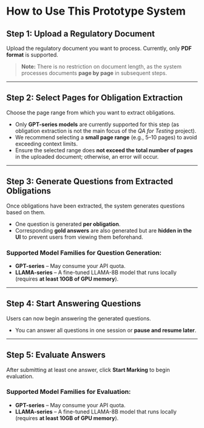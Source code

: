 # How to Use This Prototype System

## Step 1: Upload a Regulatory Document  
Upload the regulatory document you want to process. Currently, only **PDF format** is supported.

> **Note:** There is no restriction on document length, as the system processes documents **page by page** in subsequent steps.

---

## Step 2: Select Pages for Obligation Extraction  
Choose the page range from which you want to extract obligations.

- Only **GPT-series models** are currently supported for this step (as obligation extraction is not the main focus of the *QA for Testing* project).  
- We recommend selecting a **small page range** (e.g., 5–10 pages) to avoid exceeding context limits.  
- Ensure the selected range does **not exceed the total number of pages** in the uploaded document; otherwise, an error will occur.

---

## Step 3: Generate Questions from Extracted Obligations  
Once obligations have been extracted, the system generates questions based on them.

- One question is generated **per obligation**.
- Corresponding **gold answers** are also generated but are **hidden in the UI** to prevent users from viewing them beforehand.

### Supported Model Families for Question Generation:
- **GPT-series** – May consume your API quota.
- **LLAMA-series** – A fine-tuned LLAMA-8B model that runs locally (requires **at least 10GB of GPU memory**).

---

## Step 4: Start Answering Questions  
Users can now begin answering the generated questions.

- You can answer all questions in one session or **pause and resume later**.

---

## Step 5: Evaluate Answers  
After submitting at least one answer, click **Start Marking** to begin evaluation.

### Supported Model Families for Evaluation:
- **GPT-series** – May consume your API quota.
- **LLAMA-series** – A fine-tuned LLAMA-8B model that runs locally (requires **at least 10GB of GPU memory**).